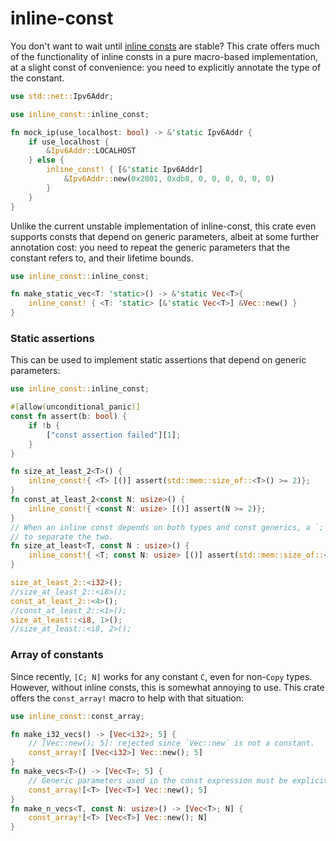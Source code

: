 # inline-const

You don't want to wait until [inline consts](https://rust-lang.github.io/rfcs/2920-inline-const.html) are stable?
This crate offers much of the functionality of inline consts in a pure macro-based implementation, at a slight const of convenience:
you need to explicitly annotate the type of the constant.
```rust
use std::net::Ipv6Addr;

use inline_const::inline_const;

fn mock_ip(use_localhost: bool) -> &'static Ipv6Addr {
    if use_localhost {
        &Ipv6Addr::LOCALHOST
    } else {
        inline_const! { [&'static Ipv6Addr]
            &Ipv6Addr::new(0x2001, 0xdb8, 0, 0, 0, 0, 0, 0)
        }
    }
}
```

Unlike the current unstable implementation of inline-const, this crate even supports consts that depend on generic parameters,
albeit at some further annotation cost: you need to repeat the generic parameters that the constant refers to, and their lifetime bounds.
```rust
use inline_const::inline_const;

fn make_static_vec<T: 'static>() -> &'static Vec<T>{
    inline_const! { <T: 'static> [&'static Vec<T>] &Vec::new() }
}
```

### Static assertions

This can be used to implement static assertions that depend on generic parameters:
```rust
use inline_const::inline_const;

#[allow(unconditional_panic)]
const fn assert(b: bool) {
    if !b {
        ["const assertion failed"][1];
    }
}

fn size_at_least_2<T>() {
    inline_const!{ <T> [()] assert(std::mem::size_of::<T>() >= 2)};
}
fn const_at_least_2<const N: usize>() {
    inline_const!{ <const N: usize> [()] assert(N >= 2)};
}
// When an inline const depends on both types and const generics, a `;` must be used
// to separate the two.
fn size_at_least<T, const N : usize>() {
    inline_const!{ <T; const N: usize> [()] assert(std::mem::size_of::<T>() >= N)};
}

size_at_least_2::<i32>();
//size_at_least_2::<i8>();
const_at_least_2::<4>();
//const_at_least_2::<1>();
size_at_least::<i8, 1>();
//size_at_least::<i8, 2>();
```

### Array of constants

Since recently, `[C; N]` works for any constant `C`, even for non-`Copy` types.
However, without inline consts, this is somewhat annoying to use.
This crate offers the `const_array!` macro to help with that situation:

```rust
use inline_const::const_array;

fn make_i32_vecs() -> [Vec<i32>; 5] {
    // [Vec::new(); 5]: rejected since `Vec::new` is not a constant.
    const_array![ [Vec<i32>] Vec::new(); 5]
}
fn make_vecs<T>() -> [Vec<T>; 5] {
    // Generic parameters used in the const expression must be explicitly specified:
    const_array![<T> [Vec<T>] Vec::new(); 5]
}
fn make_n_vecs<T, const N: usize>() -> [Vec<T>; N] {
    const_array![<T> [Vec<T>] Vec::new(); N]
}
```
